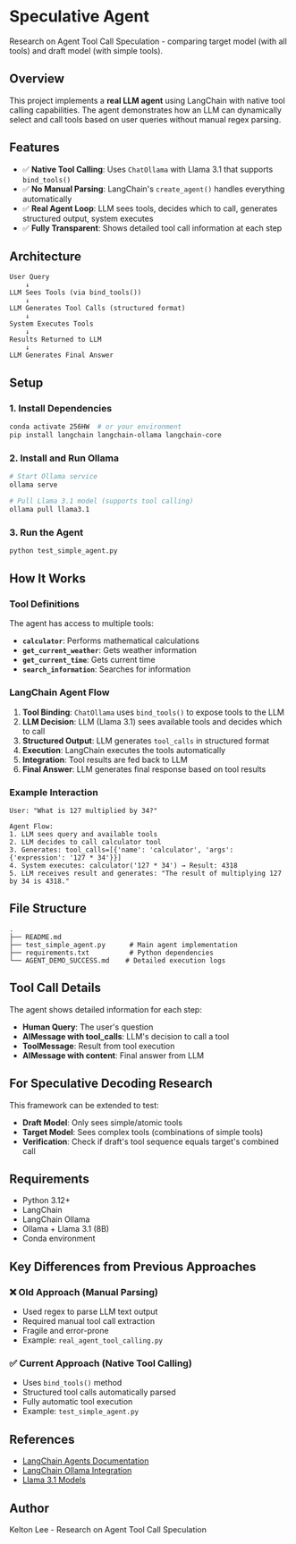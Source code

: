 # Speculative Agent

Research on Agent Tool Call Speculation - comparing target model (with all tools) and draft model (with simple tools).

## Overview

This project implements a **real LLM agent** using LangChain with native tool calling capabilities. The agent demonstrates how an LLM can dynamically select and call tools based on user queries without manual regex parsing.

## Features

- ✅ **Native Tool Calling**: Uses `ChatOllama` with Llama 3.1 that supports `bind_tools()`
- ✅ **No Manual Parsing**: LangChain's `create_agent()` handles everything automatically
- ✅ **Real Agent Loop**: LLM sees tools, decides which to call, generates structured output, system executes
- ✅ **Fully Transparent**: Shows detailed tool call information at each step

## Architecture

```
User Query
    ↓
LLM Sees Tools (via bind_tools())
    ↓
LLM Generates Tool Calls (structured format)
    ↓
System Executes Tools
    ↓
Results Returned to LLM
    ↓
LLM Generates Final Answer
```

## Setup

### 1. Install Dependencies

```bash
conda activate 256HW  # or your environment
pip install langchain langchain-ollama langchain-core
```

### 2. Install and Run Ollama

```bash
# Start Ollama service
ollama serve

# Pull Llama 3.1 model (supports tool calling)
ollama pull llama3.1
```

### 3. Run the Agent

```bash
python test_simple_agent.py
```

## How It Works

### Tool Definitions

The agent has access to multiple tools:

- **`calculator`**: Performs mathematical calculations
- **`get_current_weather`**: Gets weather information
- **`get_current_time`**: Gets current time
- **`search_information`**: Searches for information

### LangChain Agent Flow

1. **Tool Binding**: `ChatOllama` uses `bind_tools()` to expose tools to the LLM
2. **LLM Decision**: LLM (Llama 3.1) sees available tools and decides which to call
3. **Structured Output**: LLM generates `tool_calls` in structured format
4. **Execution**: LangChain executes the tools automatically
5. **Integration**: Tool results are fed back to LLM
6. **Final Answer**: LLM generates final response based on tool results

### Example Interaction

```
User: "What is 127 multiplied by 34?"

Agent Flow:
1. LLM sees query and available tools
2. LLM decides to call calculator tool
3. Generates: tool_calls=[{'name': 'calculator', 'args': {'expression': '127 * 34'}}]
4. System executes: calculator('127 * 34') → Result: 4318
5. LLM receives result and generates: "The result of multiplying 127 by 34 is 4318."
```

## File Structure

```
.
├── README.md
├── test_simple_agent.py      # Main agent implementation
├── requirements.txt          # Python dependencies
└── AGENT_DEMO_SUCCESS.md    # Detailed execution logs
```

## Tool Call Details

The agent shows detailed information for each step:

- **Human Query**: The user's question
- **AIMessage with tool_calls**: LLM's decision to call a tool
- **ToolMessage**: Result from tool execution
- **AIMessage with content**: Final answer from LLM

## For Speculative Decoding Research

This framework can be extended to test:
- **Draft Model**: Only sees simple/atomic tools
- **Target Model**: Sees complex tools (combinations of simple tools)
- **Verification**: Check if draft's tool sequence equals target's combined call

## Requirements

- Python 3.12+
- LangChain
- LangChain Ollama
- Ollama + Llama 3.1 (8B)
- Conda environment

## Key Differences from Previous Approaches

### ❌ Old Approach (Manual Parsing)
- Used regex to parse LLM text output
- Required manual tool call extraction
- Fragile and error-prone
- Example: `real_agent_tool_calling.py`

### ✅ Current Approach (Native Tool Calling)
- Uses `bind_tools()` method
- Structured tool calls automatically parsed
- Fully automatic tool execution
- Example: `test_simple_agent.py`

## References

- [LangChain Agents Documentation](https://python.langchain.com/docs/modules/agents/)
- [LangChain Ollama Integration](https://python.langchain.com/docs/integrations/chat/ollama/)
- [Llama 3.1 Models](https://llama.meta.com/llama3.1/)

## Author

Kelton Lee - Research on Agent Tool Call Speculation

